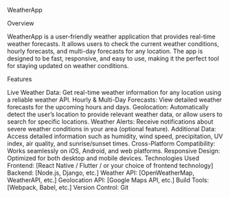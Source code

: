 WeatherApp


Overview

WeatherApp is a user-friendly weather application that provides real-time weather forecasts. It allows users to check the current weather conditions, hourly forecasts, and multi-day forecasts for any location. The app is designed to be fast, responsive, and easy to use, making it the perfect tool for staying updated on weather conditions.

Features

Live Weather Data: Get real-time weather information for any location using a reliable weather API.
Hourly & Multi-Day Forecasts: View detailed weather forecasts for the upcoming hours and days.
Geolocation: Automatically detect the user’s location to provide relevant weather data, or allow users to search for specific locations.
Weather Alerts: Receive notifications about severe weather conditions in your area (optional feature).
Additional Data: Access detailed information such as humidity, wind speed, precipitation, UV index, air quality, and sunrise/sunset times.
Cross-Platform Compatibility: Works seamlessly on iOS, Android, and web platforms.
Responsive Design: Optimized for both desktop and mobile devices.
Technologies Used
Frontend: [React Native / Flutter / or your choice of frontend technology]
Backend: [Node.js, Django, etc.]
Weather API: [OpenWeatherMap, WeatherAPI, etc.]
Geolocation API: [Google Maps API, etc.]
Build Tools: [Webpack, Babel, etc.]
Version Control: Git

